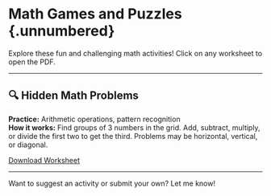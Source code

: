 # Math Games and Puzzles {.unnumbered}

Explore these fun and challenging math activities! Click on any worksheet to open the PDF.

---

## 🔍 Hidden Math Problems

**Practice:** Arithmetic operations, pattern recognition  
**How it works:** Find groups of 3 numbers in the grid. Add, subtract, multiply, or divide the first two to get the third. Problems may be horizontal, vertical, or diagonal.  

[Download Worksheet](FindTheHiddenMathProblems.pdf)

---

Want to suggest an activity or submit your own? Let me know!
